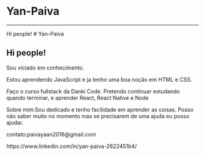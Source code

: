 # Yan-Paiva
<hr>
Hi people!
# Yan-Paiva
<h2>Hi people!</h2>
</hr>
<p>Sou viciado em conhecimento.<p>
<p>Estou aprendendo JavaScript e ja tenho uma boa noção em HTML e CSS.<p>
<p>Faço o curso fullstack da Danki Code. Pretendo continuar estudando quando terminar, e aprender React, React Native e Node<p>
</hr>
<p>Sobre mim:Sou dedicado e tenho facilidade em aprender as coisas. Posso não saber muito no momento mas se precisarem de uma ajuda eu posso ajudar.<p>
<p>contato:paivayaan2016@gmail.com<p>
<p>https://www.linkedin.com/in/yan-paiva-2622451b4/<p>

